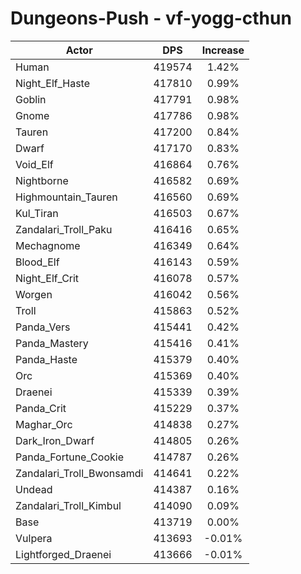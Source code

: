 # Dungeons-Push - vf-yogg-cthun
| Actor | DPS | Increase |
|---|:---:|:---:|
|Human|419574|1.42%|
|Night_Elf_Haste|417810|0.99%|
|Goblin|417791|0.98%|
|Gnome|417786|0.98%|
|Tauren|417200|0.84%|
|Dwarf|417170|0.83%|
|Void_Elf|416864|0.76%|
|Nightborne|416582|0.69%|
|Highmountain_Tauren|416560|0.69%|
|Kul_Tiran|416503|0.67%|
|Zandalari_Troll_Paku|416416|0.65%|
|Mechagnome|416349|0.64%|
|Blood_Elf|416143|0.59%|
|Night_Elf_Crit|416078|0.57%|
|Worgen|416042|0.56%|
|Troll|415863|0.52%|
|Panda_Vers|415441|0.42%|
|Panda_Mastery|415416|0.41%|
|Panda_Haste|415379|0.40%|
|Orc|415369|0.40%|
|Draenei|415339|0.39%|
|Panda_Crit|415229|0.37%|
|Maghar_Orc|414838|0.27%|
|Dark_Iron_Dwarf|414805|0.26%|
|Panda_Fortune_Cookie|414787|0.26%|
|Zandalari_Troll_Bwonsamdi|414641|0.22%|
|Undead|414387|0.16%|
|Zandalari_Troll_Kimbul|414090|0.09%|
|Base|413719|0.00%|
|Vulpera|413693|-0.01%|
|Lightforged_Draenei|413666|-0.01%|
